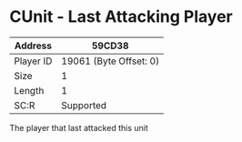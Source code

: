 #  CUnit - Last Attacking Player
Address   | 59CD38
----------|-------------
Player ID | 19061 (Byte Offset: 0)
Size 	  | 1
Length 	  | 1
SC:R      | Supported

The player that last attacked this unit
